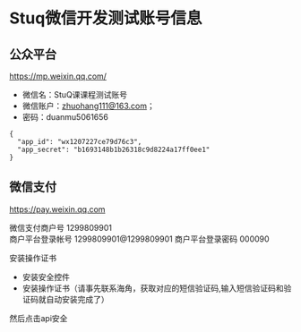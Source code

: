 # Stuq微信开发测试账号信息


## 公众平台

https://mp.weixin.qq.com/

- 微信名：StuQ课课程测试账号
- 微信账户：zhuohang111@163.com；
- 密码：duanmu5061656


```
{
  "app_id": "wx1207227ce79d76c3", 
  "app_secret": "b1693148b1b26318c9d8224a17ff0ee1"
}
```


## 微信支付

https://pay.weixin.qq.com


微信支付商户号    1299809901  
商户平台登录帐号    1299809901@1299809901
商户平台登录密码    000090  


安装操作证书

- 安装安全控件
- 安装操作证书（请事先联系海角，获取对应的短信验证码,输入短信验证码和验证码就自动安装完成了）

然后点击api安全
